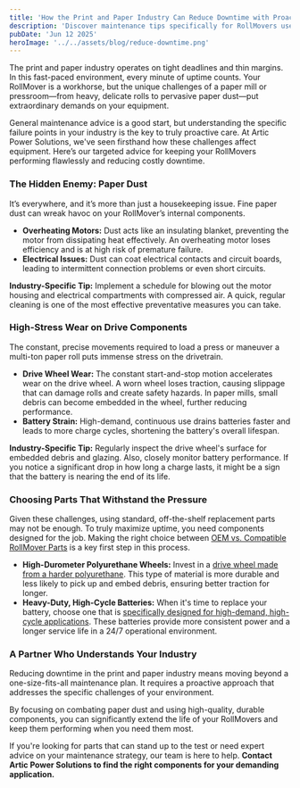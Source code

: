```yaml
---
title: 'How the Print and Paper Industry Can Reduce Downtime with Proactive RollMover Maintenance'
description: 'Discover maintenance tips specifically for RollMovers used in the demanding print and paper industry. Learn how to combat paper dust and high-stress wear to maximize uptime and efficiency.'
pubDate: 'Jun 12 2025'
heroImage: '../../assets/blog/reduce-downtime.png'
---
```


The print and paper industry operates on tight deadlines and thin margins. In this fast-paced environment, every minute of uptime counts. Your RollMover is a workhorse, but the unique challenges of a paper mill or pressroom—from heavy, delicate rolls to pervasive paper dust—put extraordinary demands on your equipment.

General maintenance advice is a good start, but understanding the specific failure points in your industry is the key to truly proactive care. At Artic Power Solutions, we've seen firsthand how these challenges affect equipment. Here’s our targeted advice for keeping your RollMovers performing flawlessly and reducing costly downtime.

### The Hidden Enemy: Paper Dust

It’s everywhere, and it’s more than just a housekeeping issue. Fine paper dust can wreak havoc on your RollMover’s internal components.

* **Overheating Motors:** Dust acts like an insulating blanket, preventing the motor from dissipating heat effectively. An overheating motor loses efficiency and is at high risk of premature failure.
* **Electrical Issues:** Dust can coat electrical contacts and circuit boards, leading to intermittent connection problems or even short circuits.

**Industry-Specific Tip:** Implement a schedule for blowing out the motor housing and electrical compartments with compressed air. A quick, regular cleaning is one of the most effective preventative measures you can take.

### High-Stress Wear on Drive Components

The constant, precise movements required to load a press or maneuver a multi-ton paper roll puts immense stress on the drivetrain.

* **Drive Wheel Wear:** The constant start-and-stop motion accelerates wear on the drive wheel. A worn wheel loses traction, causing slippage that can damage rolls and create safety hazards. In paper mills, small debris can become embedded in the wheel, further reducing performance.
* **Battery Strain:** High-demand, continuous use drains batteries faster and leads to more charge cycles, shortening the battery's overall lifespan.

**Industry-Specific Tip:** Regularly inspect the drive wheel's surface for embedded debris and glazing. Also, closely monitor battery performance. If you notice a significant drop in how long a charge lasts, it might be a sign that the battery is nearing the end of its life.

### Choosing Parts That Withstand the Pressure

Given these challenges, using standard, off-the-shelf replacement parts may not be enough. To truly maximize uptime, you need components designed for the job. Making the right choice between [OEM vs. Compatible RollMover Parts](/blog/oem-vs-compatible) is a key first step in this process.

* **High-Durometer Polyurethane Wheels:** Invest in a [drive wheel made from a harder polyurethane](/parts/durable-polyurethane-drive-wheels). This type of material is more durable and less likely to pick up and embed debris, ensuring better traction for longer.
* **Heavy-Duty, High-Cycle Batteries:** When it's time to replace your battery, choose one that is [specifically designed for high-demand, high-cycle applications](/parts/high-performance-lithium-batteries). These batteries provide more consistent power and a longer service life in a 24/7 operational environment.

### A Partner Who Understands Your Industry

Reducing downtime in the print and paper industry means moving beyond a one-size-fits-all maintenance plan. It requires a proactive approach that addresses the specific challenges of your environment.

By focusing on combating paper dust and using high-quality, durable components, you can significantly extend the life of your RollMovers and keep them performing when you need them most.

If you're looking for parts that can stand up to the test or need expert advice on your maintenance strategy, our team is here to help. **Contact Artic Power Solutions to find the right components for your demanding application.**
